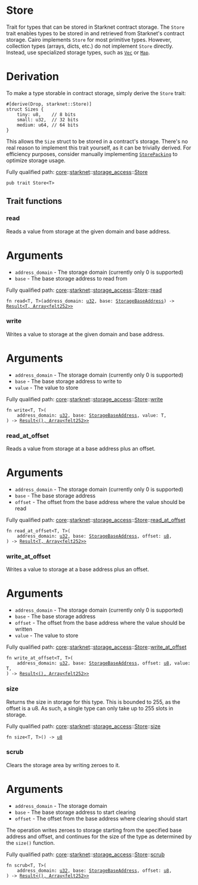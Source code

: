 # Store

Trait for types that can be stored in Starknet contract storage.
The `Store` trait enables types to be stored in and retrieved from Starknet's contract storage.
Cairo implements `Store` for most primitive types. However, collection types (arrays, dicts,
etc.) do not implement `Store` directly. Instead, use specialized storage types, such as [`Vec`](./core-starknet-storage-vec-Vec.md)
or [`Map`](./core-starknet-storage-map-Map.md).
# Derivation

To make a type storable in contract storage, simply derive the `Store` trait:
```cairo
#[derive(Drop, starknet::Store)]
struct Sizes {
    tiny: u8,    // 8 bits
    small: u32,  // 32 bits
    medium: u64, // 64 bits
}
```

This allows the `Size` struct to be stored in a contract's storage.
There's no real reason to implement this trait yourself, as it can be trivially derived.
For efficiency purposes, consider manually implementing [`StorePacking`](./core-starknet-storage_access-StorePacking.md) to optimize storage
usage.

Fully qualified path: [core](./core.md)::[starknet](./core-starknet.md)::[storage_access](./core-starknet-storage_access.md)::[Store](./core-starknet-storage_access-Store.md)

<pre><code class="language-cairo">pub trait Store&lt;T&gt;</code></pre>

## Trait functions

### read

Reads a value from storage at the given domain and base address.
# Arguments

- `address_domain` - The storage domain (currently only 0 is supported)
- `base` - The base storage address to read from

Fully qualified path: [core](./core.md)::[starknet](./core-starknet.md)::[storage_access](./core-starknet-storage_access.md)::[Store](./core-starknet-storage_access-Store.md)::[read](./core-starknet-storage_access-Store.md#read)

<pre><code class="language-cairo">fn read&lt;T, T&gt;(address_domain: <a href="core-integer-u32.html">u32</a>, base: <a href="core-starknet-storage_access-StorageBaseAddress.html">StorageBaseAddress</a>) -&gt; <a href="core-result-Result.html">Result&lt;T, Array&lt;felt252&gt;&gt;</a></code></pre>


### write

Writes a value to storage at the given domain and base address.
# Arguments

- `address_domain` - The storage domain (currently only 0 is supported)
- `base` - The base storage address to write to
- `value` - The value to store

Fully qualified path: [core](./core.md)::[starknet](./core-starknet.md)::[storage_access](./core-starknet-storage_access.md)::[Store](./core-starknet-storage_access-Store.md)::[write](./core-starknet-storage_access-Store.md#write)

<pre><code class="language-cairo">fn write&lt;T, T&gt;(
    address_domain: <a href="core-integer-u32.html">u32</a>, base: <a href="core-starknet-storage_access-StorageBaseAddress.html">StorageBaseAddress</a>, value: T,
) -&gt; <a href="core-result-Result.html">Result&lt;(), Array&lt;felt252&gt;&gt;</a></code></pre>


### read_at_offset

Reads a value from storage at a base address plus an offset.
# Arguments

- `address_domain` - The storage domain (currently only 0 is supported)
- `base` - The base storage address
- `offset` - The offset from the base address where the value should be read

Fully qualified path: [core](./core.md)::[starknet](./core-starknet.md)::[storage_access](./core-starknet-storage_access.md)::[Store](./core-starknet-storage_access-Store.md)::[read_at_offset](./core-starknet-storage_access-Store.md#read_at_offset)

<pre><code class="language-cairo">fn read_at_offset&lt;T, T&gt;(
    address_domain: <a href="core-integer-u32.html">u32</a>, base: <a href="core-starknet-storage_access-StorageBaseAddress.html">StorageBaseAddress</a>, offset: <a href="core-integer-u8.html">u8</a>,
) -&gt; <a href="core-result-Result.html">Result&lt;T, Array&lt;felt252&gt;&gt;</a></code></pre>


### write_at_offset

Writes a value to storage at a base address plus an offset.
# Arguments

- `address_domain` - The storage domain (currently only 0 is supported)
- `base` - The base storage address
- `offset` - The offset from the base address where the value should be written
- `value` - The value to store

Fully qualified path: [core](./core.md)::[starknet](./core-starknet.md)::[storage_access](./core-starknet-storage_access.md)::[Store](./core-starknet-storage_access-Store.md)::[write_at_offset](./core-starknet-storage_access-Store.md#write_at_offset)

<pre><code class="language-cairo">fn write_at_offset&lt;T, T&gt;(
    address_domain: <a href="core-integer-u32.html">u32</a>, base: <a href="core-starknet-storage_access-StorageBaseAddress.html">StorageBaseAddress</a>, offset: <a href="core-integer-u8.html">u8</a>, value: T,
) -&gt; <a href="core-result-Result.html">Result&lt;(), Array&lt;felt252&gt;&gt;</a></code></pre>


### size

Returns the size in storage for this type.
This is bounded to 255, as the offset is a u8. As such, a single type can only take up to
255 slots in storage.

Fully qualified path: [core](./core.md)::[starknet](./core-starknet.md)::[storage_access](./core-starknet-storage_access.md)::[Store](./core-starknet-storage_access-Store.md)::[size](./core-starknet-storage_access-Store.md#size)

<pre><code class="language-cairo">fn size&lt;T, T&gt;() -&gt; <a href="core-integer-u8.html">u8</a></code></pre>


### scrub

Clears the storage area by writing zeroes to it.
# Arguments

- `address_domain` - The storage domain
- `base` - The base storage address to start clearing
- `offset` - The offset from the base address where clearing should start

The operation writes zeroes to storage starting from the specified base address and offset,
and continues for the size of the type as determined by the `size()` function.

Fully qualified path: [core](./core.md)::[starknet](./core-starknet.md)::[storage_access](./core-starknet-storage_access.md)::[Store](./core-starknet-storage_access-Store.md)::[scrub](./core-starknet-storage_access-Store.md#scrub)

<pre><code class="language-cairo">fn scrub&lt;T, T&gt;(
    address_domain: <a href="core-integer-u32.html">u32</a>, base: <a href="core-starknet-storage_access-StorageBaseAddress.html">StorageBaseAddress</a>, offset: <a href="core-integer-u8.html">u8</a>,
) -&gt; <a href="core-result-Result.html">Result&lt;(), Array&lt;felt252&gt;&gt;</a></code></pre>


